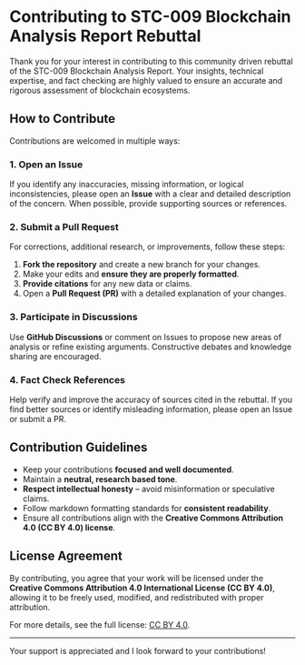 # Contributing to STC-009 Blockchain Analysis Report Rebuttal

Thank you for your interest in contributing to this community driven rebuttal of the STC-009 Blockchain Analysis Report. Your insights, technical expertise, and fact checking are highly valued to ensure an accurate and rigorous assessment of blockchain ecosystems.

## How to Contribute
Contributions are welcomed in multiple ways:

### 1. Open an Issue
If you identify any inaccuracies, missing information, or logical inconsistencies, please open an **Issue** with a clear and detailed description of the concern. When possible, provide supporting sources or references.

### 2. Submit a Pull Request
For corrections, additional research, or improvements, follow these steps:
1. **Fork the repository** and create a new branch for your changes.
2. Make your edits and **ensure they are properly formatted**.
3. **Provide citations** for any new data or claims.
4. Open a **Pull Request (PR)** with a detailed explanation of your changes.

### 3. Participate in Discussions
Use **GitHub Discussions** or comment on Issues to propose new areas of analysis or refine existing arguments. Constructive debates and knowledge sharing are encouraged.

### 4. Fact Check References
Help verify and improve the accuracy of sources cited in the rebuttal. If you find better sources or identify misleading information, please open an Issue or submit a PR.

## Contribution Guidelines
- Keep your contributions **focused and well documented**.
- Maintain a **neutral, research based tone**.
- **Respect intellectual honesty** – avoid misinformation or speculative claims.
- Follow markdown formatting standards for **consistent readability**.
- Ensure all contributions align with the **Creative Commons Attribution 4.0 (CC BY 4.0) license**.

## License Agreement
By contributing, you agree that your work will be licensed under the **Creative Commons Attribution 4.0 International License (CC BY 4.0)**, allowing it to be freely used, modified, and redistributed with proper attribution.

For more details, see the full license: [CC BY 4.0](https://creativecommons.org/licenses/by/4.0/).

---

Your support is appreciated and I look forward to your contributions!
